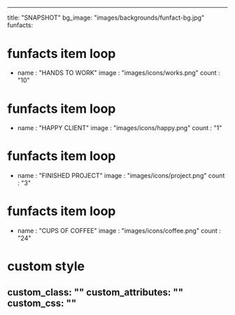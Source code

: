 ##
---
title: "SNAPSHOT"
bg_image: "images/backgrounds/funfact-bg.jpg"
funfacts:
# funfacts item loop
- name : "HANDS TO WORK"
  image : "images/icons/works.png"
  count : "10"
  
# funfacts item loop
- name : "HAPPY CLIENT"
  image : "images/icons/happy.png"
  count : "1"
  
# funfacts item loop
- name : "FINISHED PROJECT"
  image : "images/icons/project.png"
  count : "3"
  
# funfacts item loop
- name : "CUPS OF COFFEE"
  image : "images/icons/coffee.png"
  count : "24"


# custom style
custom_class: "" 
custom_attributes: "" 
custom_css: ""
---